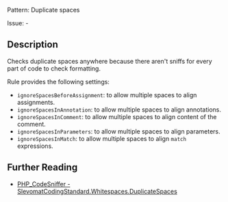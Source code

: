 Pattern: Duplicate spaces

Issue: -

## Description

Checks duplicate spaces anywhere because there aren't sniffs for every part of code to check formatting.

Rule provides the following settings:

* `ignoreSpacesBeforeAssignment`: to allow multiple spaces to align assignments.
* `ignoreSpacesInAnnotation`: to allow multiple spaces to align annotations.
* `ignoreSpacesInComment`: to allow multiple spaces to align content of the comment.
* `ignoreSpacesInParameters`: to allow multiple spaces to align parameters.
* `ignoreSpacesInMatch`: to allow multiple spaces to align `match` expressions.

## Further Reading

* [PHP_CodeSniffer - SlevomatCodingStandard.Whitespaces.DuplicateSpaces](https://github.com/slevomat/coding-standard/blob/master/doc/whitespaces.md#slevomatcodingstandardwhitespacesduplicatespaces-)
